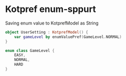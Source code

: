 # Kotpref enum-sppurt

Saving enum value to KotprefModel as String

```kotlin
object UserSetting : KotprefModel() {
    var gameLevel by enumValuePref(GameLevel.NORMAL)
}

enum class GameLevel {
    EASY,
    NORMAL,
    HARD
}
```
